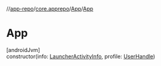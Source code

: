//[app-repo](../../../index.md)/[core.apprepo](../index.md)/[App](index.md)/[App](-app.md)

# App

[androidJvm]\
constructor(info: [LauncherActivityInfo](https://developer.android.com/reference/kotlin/android/content/pm/LauncherActivityInfo.html), profile: [UserHandle](https://developer.android.com/reference/kotlin/android/os/UserHandle.html))
